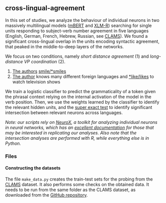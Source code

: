 ## cross-lingual-agreement

In this set of studies, we analyze the behaviour of individual neurons in two massively multilingual models ([mBERT](https://arxiv.org/abs/1810.04805) and [XLM-R](https://arxiv.org/abs/1911.02116)) searching for single units responding to subject-verb number agreement in five languages (English, German, French, Hebrew, Russian, see [CLAMS](https://aclanthology.org/2020.acl-main.490/)). We found a significant cross-lingual overlap in the units encoding syntactic agreement, that peaked in the middle-to-deep layers of the networks. 

We focus on two conditions, namely *short distance agreement* (1) and *long-distance VP coordination* (2).
1. <ins>The authors</ins> <ins>smile/\*smiles</ins>
2. <ins>The author</ins> knows many different foreign languages and <ins>\*like/likes</ins> to watch television shows

We train a logistic classifier to predict the grammaticality of a token given the phrasal context relying on the internal activation of the model in the verb position. Then, we use the weights learned by the classifier to identify the relevant hidden units, and the [super exact test](https://www.nature.com/articles/srep16923) to identify significant intersection between relevant neurons across languages.



*Note: our scripts rely on [NeuroX](https://www.semanticscholar.org/paper/NeuroX%3A-A-Toolkit-for-Analyzing-Individual-Neurons-Dalvi-Nortonsmith/3c8d7c5a9eb3bf84c0ea47e3416f79d5a49f71fd), a toolkit for analyzing individual neurons in neural networks, which has an [excellent documentation](https://neurox.qcri.org/docs/) for those that may be interested in replicating our analyses. Also note that the intersection analyses are performed with R, while everything else is in Python.*


### Files

#### Constructing the datasets
The file `make_data.py` creates the train-test sets for the probing from the [CLAMS](https://aclanthology.org/2020.acl-main.490/) dataset. It also performs some checks on the obtained data. It needs to be run from the same folder as the CLAMS dataset, as downloaded from the [GitHub repository](https://github.com/aaronmueller/clams).
